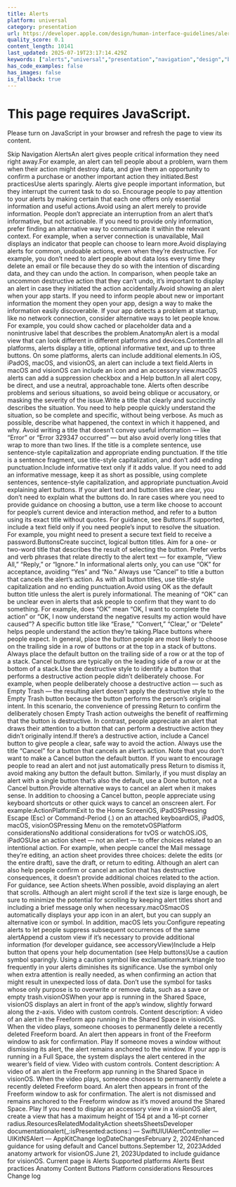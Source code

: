 ```yaml
---
title: Alerts
platform: universal
category: presentation
url: https://developer.apple.com/design/human-interface-guidelines/alerts
quality_score: 0.1
content_length: 10141
last_updated: 2025-07-19T23:17:14.429Z
keywords: ["alerts","universal","presentation","navigation","design","buttons","input","controls","system"]
has_code_examples: false
has_images: false
is_fallback: true
---
```


# This page requires JavaScript.

Please turn on JavaScript in your browser and refresh the page to view its content.

Skip Navigation AlertsAn alert gives people critical information they need right away.For example, an alert can tell people about a problem, warn them when their action might destroy data, and give them an opportunity to confirm a purchase or another important action they initiated.Best practicesUse alerts sparingly. Alerts give people important information, but they interrupt the current task to do so. Encourage people to pay attention to your alerts by making certain that each one offers only essential information and useful actions.Avoid using an alert merely to provide information. People don’t appreciate an interruption from an alert that’s informative, but not actionable. If you need to provide only information, prefer finding an alternative way to communicate it within the relevant context. For example, when a server connection is unavailable, Mail displays an indicator that people can choose to learn more.Avoid displaying alerts for common, undoable actions, even when they’re destructive. For example, you don’t need to alert people about data loss every time they delete an email or file because they do so with the intention of discarding data, and they can undo the action. In comparison, when people take an uncommon destructive action that they can’t undo, it’s important to display an alert in case they initiated the action accidentally.Avoid showing an alert when your app starts. If you need to inform people about new or important information the moment they open your app, design a way to make the information easily discoverable. If your app detects a problem at startup, like no network connection, consider alternative ways to let people know. For example, you could show cached or placeholder data and a nonintrusive label that describes the problem.AnatomyAn alert is a modal view that can look different in different platforms and devices.ContentIn all platforms, alerts display a title, optional informative text, and up to three buttons. On some platforms, alerts can include additional elements.In iOS, iPadOS, macOS, and visionOS, an alert can include a text field.Alerts in macOS and visionOS can include an icon and an accessory view.macOS alerts can add a suppression checkbox and a Help button.In all alert copy, be direct, and use a neutral, approachable tone. Alerts often describe problems and serious situations, so avoid being oblique or accusatory, or masking the severity of the issue.Write a title that clearly and succinctly describes the situation. You need to help people quickly understand the situation, so be complete and specific, without being verbose. As much as possible, describe what happened, the context in which it happened, and why. Avoid writing a title that doesn’t convey useful information — like “Error” or “Error 329347 occurred” — but also avoid overly long titles that wrap to more than two lines. If the title is a complete sentence, use sentence-style capitalization and appropriate ending punctuation. If the title is a sentence fragment, use title-style capitalization, and don’t add ending punctuation.Include informative text only if it adds value. If you need to add an informative message, keep it as short as possible, using complete sentences, sentence-style capitalization, and appropriate punctuation.Avoid explaining alert buttons. If your alert text and button titles are clear, you don’t need to explain what the buttons do. In rare cases where you need to provide guidance on choosing a button, use a term like choose to account for people’s current device and interaction method, and refer to a button using its exact title without quotes. For guidance, see Buttons.If supported, include a text field only if you need people’s input to resolve the situation. For example, you might need to present a secure text field to receive a password.ButtonsCreate succinct, logical button titles. Aim for a one- or two-word title that describes the result of selecting the button. Prefer verbs and verb phrases that relate directly to the alert text — for example, “View All,” “Reply,” or “Ignore.” In informational alerts only, you can use “OK” for acceptance, avoiding “Yes” and “No.” Always use “Cancel” to title a button that cancels the alert’s action. As with all button titles, use title-style capitalization and no ending punctuation.Avoid using OK as the default button title unless the alert is purely informational. The meaning of “OK” can be unclear even in alerts that ask people to confirm that they want to do something. For example, does “OK” mean “OK, I want to complete the action” or “OK, I now understand the negative results my action would have caused”? A specific button title like “Erase,” “Convert,” “Clear,” or “Delete” helps people understand the action they’re taking.Place buttons where people expect. In general, place the button people are most likely to choose on the trailing side in a row of buttons or at the top in a stack of buttons. Always place the default button on the trailing side of a row or at the top of a stack. Cancel buttons are typically on the leading side of a row or at the bottom of a stack.Use the destructive style to identify a button that performs a destructive action people didn’t deliberately choose. For example, when people deliberately choose a destructive action — such as Empty Trash — the resulting alert doesn’t apply the destructive style to the Empty Trash button because the button performs the person’s original intent. In this scenario, the convenience of pressing Return to confirm the deliberately chosen Empty Trash action outweighs the benefit of reaffirming that the button is destructive. In contrast, people appreciate an alert that draws their attention to a button that can perform a destructive action they didn’t originally intend.If there’s a destructive action, include a Cancel button to give people a clear, safe way to avoid the action. Always use the title “Cancel” for a button that cancels an alert’s action. Note that you don’t want to make a Cancel button the default button. If you want to encourage people to read an alert and not just automatically press Return to dismiss it, avoid making any button the default button. Similarly, if you must display an alert with a single button that’s also the default, use a Done button, not a Cancel button.Provide alternative ways to cancel an alert when it makes sense. In addition to choosing a Cancel button, people appreciate using keyboard shortcuts or other quick ways to cancel an onscreen alert. For example:ActionPlatformExit to the Home ScreeniOS, iPadOSPressing Escape (Esc) or Command-Period (.) on an attached keyboardiOS, iPadOS, macOS, visionOSPressing Menu on the remotetvOSPlatform considerationsNo additional considerations for tvOS or watchOS.iOS, iPadOSUse an action sheet — not an alert — to offer choices related to an intentional action. For example, when people cancel the Mail message they’re editing, an action sheet provides three choices: delete the edits (or the entire draft), save the draft, or return to editing. Although an alert can also help people confirm or cancel an action that has destructive consequences, it doesn’t provide additional choices related to the action. For guidance, see Action sheets.When possible, avoid displaying an alert that scrolls. Although an alert might scroll if the text size is large enough, be sure to minimize the potential for scrolling by keeping alert titles short and including a brief message only when necessary.macOSmacOS automatically displays your app icon in an alert, but you can supply an alternative icon or symbol. In addition, macOS lets you:Configure repeating alerts to let people suppress subsequent occurrences of the same alertAppend a custom view if it’s necessary to provide additional information (for developer guidance, see accessoryView)Include a Help button that opens your help documentation (see Help buttons)Use a caution symbol sparingly. Using a caution symbol like exclamationmark.triangle too frequently in your alerts diminishes its significance. Use the symbol only when extra attention is really needed, as when confirming an action that might result in unexpected loss of data. Don’t use the symbol for tasks whose only purpose is to overwrite or remove data, such as a save or empty trash.visionOSWhen your app is running in the Shared Space, visionOS displays an alert in front of the app’s window, slightly forward along the z-axis. Video with custom controls. Content description: A video of an alert in the Freeform app running in the Shared Space in visionOS. When the video plays, someone chooses to permanently delete a recently deleted Freeform board. An alert then appears in front of the Freeform window to ask for confirmation. Play If someone moves a window without dismissing its alert, the alert remains anchored to the window. If your app is running in a Full Space, the system displays the alert centered in the wearer’s field of view. Video with custom controls. Content description: A video of an alert in the Freeform app running in the Shared Space in visionOS. When the video plays, someone chooses to permanently delete a recently deleted Freeform board. An alert then appears in front of the Freeform window to ask for confirmation. The alert is not dismissed and remains anchored to the Freeform window as it’s moved around the Shared Space. Play If you need to display an accessory view in a visionOS alert, create a view that has a maximum height of 154 pt and a 16-pt corner radius.ResourcesRelatedModalityAction sheetsSheetsDeveloper documentationalert(\_:isPresented:actions:) — SwiftUIUIAlertController — UIKitNSAlert — AppKitChange logDateChangesFebruary 2, 2024Enhanced guidance for using default and Cancel buttons.September 12, 2023Added anatomy artwork for visionOS.June 21, 2023Updated to include guidance for visionOS. Current page is Alerts Supported platforms Alerts Best practices Anatomy Content Buttons Platform considerations Resources Change log